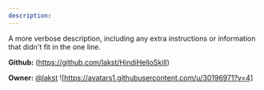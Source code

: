 ```yaml
---
description: 
---
```

A more verbose description, including any extra instructions or
information that didn't fit in the one line.

**Github:** (https://github.com/lakst/HindiHelloSkill)

**Owner:** [@lakst](https://github.com/lakst) ![https://avatars1.githubusercontent.com/u/30196971?v=4]

